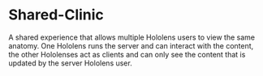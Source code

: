 # Shared-Clinic

A shared experience that allows multiple Hololens users to view the same anatomy.
One Hololens runs the server and can interact with the content, the other Hololenses act as clients and can only see the content that is updated by the server Hololens user.
